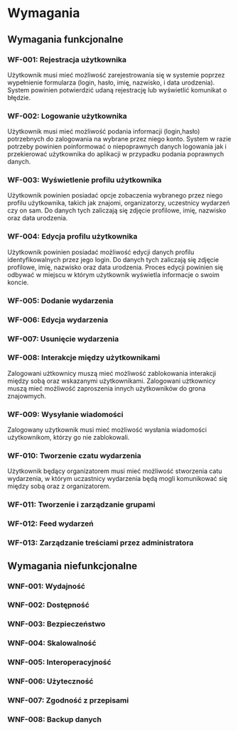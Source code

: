 # Wymagania

## Wymagania funkcjonalne

### WF-001: Rejestracja użytkownika

Użytkownik musi mieć możliwość zarejestrowania się w systemie poprzez wypełnienie formularza (login, hasło, imię, nazwisko, i data urodzenia). System powinien potwierdzić udaną rejestrację lub wyświetlić komunikat o błędzie.

### WF-002: Logowanie użytkownika

Użytkownik musi mieć możliwość podania informacji (login,hasło) potrzebnych do zalogowania na wybrane przez niego konto.
System w razie potrzeby powinien poinformować o niepoprawnych danych logowania jak i przekierować użytkownika do aplikacji w przypadku podania poprawnych danych.

### WF-003: Wyświetlenie profilu użytkownika

Użytkownik powinien posiadać opcje zobaczenia wybranego przez niego profilu użytkownika,
takich jak znajomi, organizatorzy, uczestnicy wydarzeń czy on sam.
Do danych tych zaliczają się zdjęcie profilowe, imię, nazwisko oraz data urodzenia.

### WF-004: Edycja profilu użytkownika

Użytkownik powinien posiadać możliwość edycji danych profilu identyfikowalnych przez jego login.
Do danych tych zaliczają się zdjęcie profilowe, imię, nazwisko oraz data urodzenia.
Proces edycji powinien się odbywać w miejscu w którym użytkownik wyświetla informacje o swoim koncie.

### WF-005: Dodanie wydarzenia

### WF-006: Edycja wydarzenia

### WF-007: Usunięcie wydarzenia

### WF-008: Interakcje między użytkownikami

Zalogowani użtkownicy muszą mieć możliwość zablokowania interakcji między sobą oraz wskazanymi użytkownikami. Zalogowani użtkownicy muszą mieć możliwość zaproszenia innych użytkowników do grona znajowmych.

### WF-009: Wysyłanie wiadomości

Zalogowany użytkownik musi mieć możliwość wysłania wiadomości użytkownikom, którzy go nie zablokowali.

### WF-010: Tworzenie czatu wydarzenia

Użytkownik będący organizatorem musi mieć możliwość stworzenia catu wydarzenia, w którym uczastnicy wydarzenia będą mogli komunikować się między sobą oraz z organizatorem.

### WF-011: Tworzenie i zarządzanie grupami

### WF-012: Feed wydarzeń

### WF-013: Zarządzanie treściami przez administratora

## Wymagania niefunkcjonalne

### WNF-001: Wydajność

### WNF-002: Dostępność

### WNF-003: Bezpieczeństwo

### WNF-004: Skalowalność

### WNF-005: Interoperacyjność

### WNF-006: Użyteczność

### WNF-007: Zgodność z przepisami

### WNF-008: Backup danych
